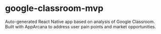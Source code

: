 # google-classroom-mvp
Auto-generated React Native app based on analysis of Google Classroom. Built with AppArcana to address user pain points and market opportunities.
